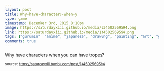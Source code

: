 ```yaml
---
layout: post
title: Why-have-characters-when-y
type: game
timestamp: December 3rd, 2015 8:10pm
image: https://saturdayxiii.github.io/media/134502569594.png
link: https://saturdayxiii.github.io/media/134502569594.png
tags: ["gurumin", "anime", "japanese", "drawing", "painting", "art", "game"]
comments: true
---
```


Why have characters when you can have tropes?
 
  
<small>source: https://saturdayxiii.tumblr.com/post/134502569594</small>